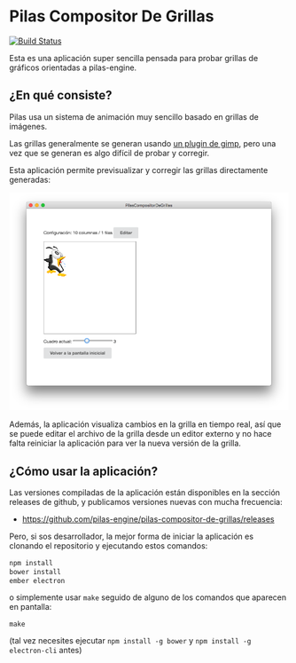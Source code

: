 # Pilas Compositor De Grillas

[![Build Status](https://travis-ci.org/pilas-engine/pilas-compositor-de-grillas.svg?branch=master)](https://travis-ci.org/pilas-engine/pilas-compositor-de-grillas)

Esta es una aplicación super sencilla pensada para probar
grillas de gráficos orientadas a pilas-engine.

## ¿En qué consiste?

Pilas usa un sistema de animación muy sencillo basado
en grillas de imágenes.

Las grillas generalmente se generan usando [un plugin
de gimp](http://losersjuegos.com.ar/software/gimp), pero una vez que se generan es algo difícil
de probar y corregir.

Esta aplicación permite previsualizar y corregir las grillas
directamente generadas:

![](./preview.png)


Además, la aplicación visualiza cambios en la grilla en tiempo real, así que se puede editar el archivo de la grilla desde un editor externo y no hace falta reiniciar la aplicación para ver la nueva versión de la grilla.


## ¿Cómo usar la aplicación?

Las versiones compiladas de la aplicación están disponibles
en la sección releases de github, y publicamos versiones nuevas
con mucha frecuencia:

- https://github.com/pilas-engine/pilas-compositor-de-grillas/releases

Pero, si sos desarrollador, la mejor forma de iniciar la aplicación
es clonando el repositorio y ejecutando estos comandos:


```
npm install
bower install
ember electron
```

o simplemente usar `make` seguido de alguno de los comandos que
aparecen en pantalla:

```
make
```

(tal vez necesites ejecutar `npm install -g bower` y `npm install -g electron-cli` antes)
